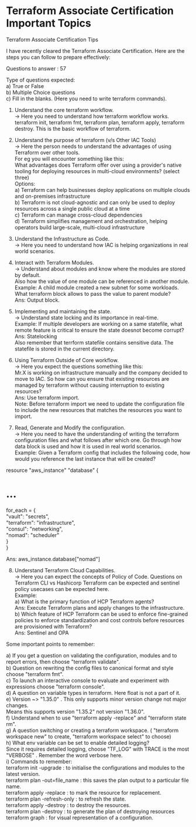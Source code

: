 # Terraform Associate Certification Important Topics
Terraform Associate Certification Tips

I have recently cleared the Terraform Associate Certification. Here are the steps you can follow to prepare effectively:

Questions to answer : 57  

Type of questions expected:  
    a) True or False  
    b) Multiple Choice questions  
    c) Fill in the blanks. (Here you need to write terraform commands).   

1. Understand the core terraform workflow.  
-> Here you need to understand how terraform workflow works. terraform init, terraform fmt, terraform plan, terraform apply, terraform destroy. This is the basic workflow of terraform.

2. Understand the purpose of terraform (v/s Other IAC Tools)  
-> Here the person needs to understand the advantages of using Terraform over other tools.   
   For eg you will encounter something like this:  
   What advantages does Terraform offer over using a provider's native tooling for deploying resources in multi-cloud environments? (select three)  
   Options:  
     a) Terraform can help businesses deploy applications on multiple clouds and on-premises infrastructure  
     b) Terraform is not cloud-agnostic and can only be used to deploy resources across a single public cloud at a time  
     c) Terraform can manage cross-cloud dependencies  
     d) Terraform simplifies management and orchestration, helping operators build large-scale, multi-cloud infrastructure  

3. Understand the Infrastructure as Code.  
-> Here you need to understand how IAC is helping organizations in real world scenarios.  

4. Interact with Terraform Modules.  
-> Understand about modules and know where the modules are stored by default.  
   Also how the value of one module can be referenced in another module.  
   Example: A child module created a new subnet for some workloads. What terraform block allows to pass the value to parent module?  
   Ans: Output block.  
   
5. Implementing and maintaining the state.  
-> Understand state locking and its importance in real-time.  
   Example: If multiple developers are working on a same statefile, what remote feature is critical to ensure the state doesnot become corrupt?  
   Ans: Statelocking  
   Also remember that terrform statefile contains sensitive data. The statefile is stored in the current directory.  

6.  Using Terraform Outside of Core workflow.  
-> Here you expect the questions something like this:  
   Mr.X is working on infrastructure manually and the company decided to move to IAC. So how can you ensure that existing resources are managed by terraform 
   without causing interruption to existing resources?  
   Ans: Use terraform import.  
   Note: Before terraform import we need to update the configuration file to include the new resources that matches the resources you want to import.   

7. Read, Generate and Modify the configuration.  
-> Here you need to have the understanding of writing the terraform configuration files and what follows after which one. Go through how data block is used and how 
   it is used in real world scenarios.  
   Example: Given a Terraform config that includes the following code, how would you reference the last instance that will be created?  



resource "aws_instance" "database" {  
  # ...
  for_each = {  
    "vault": "secrets",  
    "terraform": "infrastructure",  
    "consul": "networking",  
    "nomad": "scheduler"  
  }  
}  
 
Ans: aws_instance.database["nomad"]  

8. Understand Terraform Cloud Capabilities.  
-> Here you can expect the concepts of Policy of Code. Questions on Terraform CLI vs Hashicorp Terraform can be expected and sentinel policy usecases can be 
   expected here.  
   Example:  
       a) What is the primary function of HCP Terraform agents?  
       Ans: Execute Terraform plans and apply changes to the infrastructure.  
       b) Which feature of HCP Terraform can be used to enforce fine-grained policies to enforce standardization and cost controls before resources are provisioned 
          with Terraform?  
       Ans: Sentinel and OPA  


Some important points to remember: 

a) If you get a question on validating the configuration, modules and to report errors, then choose "terraform validate".   
b) Question on rewriting the config files to canonical format and style choose "terraform fmt".  
c) To launch an interactive console to evaluate and experiment with expressions choose "terraform console".  
d) A question on variable types in terraform. Here float is not a part of it.  
e) Version ~> "1.35.0" . This only supports minor version change not major changes.   
   Means this supports version "1.35.2" not version "1.36.0".  
f) Understand when to use "terraform apply -replace" and "terraform state rm".  
g) A question switching or creating a terraform workspace. ( "terraform workspace new" to create, "terraform workspace select" to choose)     
h) What env variable can be set to enable detailed logging?  
   Since it requires detailed logging, choose "TF_LOG" with TRACE is the most "VERBOSE" . Remember the word verbose here.  
i) Commands to remember:  
terraform init -upgrade : to initialise the configurations and modules to the latest version.  
terraform plan -out=file_name : this saves the plan output to a particular file name.  
terraform apply -replace : to mark the resource for replacement.  
terraform plan -refresh-only : to refresh the state.  
terraform apply -destroy : to destroy the resources.  
terraform plan -destroy : to generate the plan of destroying resources
terraform graph : for visual representation of a configuration.
